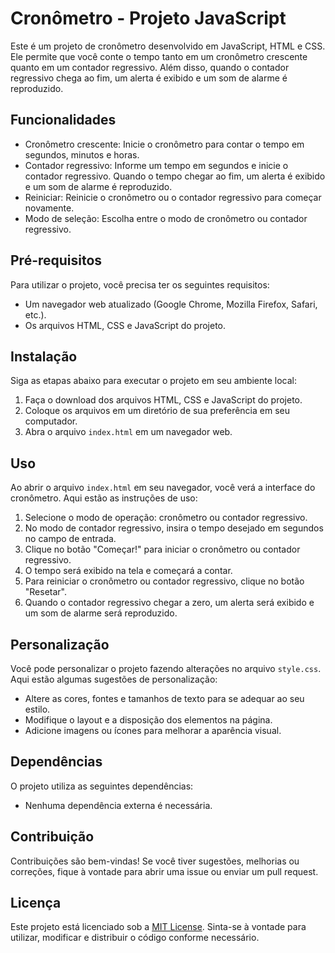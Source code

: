 # Cronômetro - Projeto JavaScript

Este é um projeto de cronômetro desenvolvido em JavaScript, HTML e CSS. Ele permite que você conte o tempo tanto em um cronômetro crescente quanto em um contador regressivo. Além disso, quando o contador regressivo chega ao fim, um alerta é exibido e um som de alarme é reproduzido.

## Funcionalidades

- Cronômetro crescente: Inicie o cronômetro para contar o tempo em segundos, minutos e horas.
- Contador regressivo: Informe um tempo em segundos e inicie o contador regressivo. Quando o tempo chegar ao fim, um alerta é exibido e um som de alarme é reproduzido.
- Reiniciar: Reinicie o cronômetro ou o contador regressivo para começar novamente.
- Modo de seleção: Escolha entre o modo de cronômetro ou contador regressivo.

## Pré-requisitos

Para utilizar o projeto, você precisa ter os seguintes requisitos:

- Um navegador web atualizado (Google Chrome, Mozilla Firefox, Safari, etc.).
- Os arquivos HTML, CSS e JavaScript do projeto.

## Instalação

Siga as etapas abaixo para executar o projeto em seu ambiente local:

1. Faça o download dos arquivos HTML, CSS e JavaScript do projeto.
2. Coloque os arquivos em um diretório de sua preferência em seu computador.
3. Abra o arquivo `index.html` em um navegador web.

## Uso

Ao abrir o arquivo `index.html` em seu navegador, você verá a interface do cronômetro. Aqui estão as instruções de uso:

1. Selecione o modo de operação: cronômetro ou contador regressivo.
2. No modo de contador regressivo, insira o tempo desejado em segundos no campo de entrada.
3. Clique no botão "Começar!" para iniciar o cronômetro ou contador regressivo.
4. O tempo será exibido na tela e começará a contar.
5. Para reiniciar o cronômetro ou contador regressivo, clique no botão "Resetar".
6. Quando o contador regressivo chegar a zero, um alerta será exibido e um som de alarme será reproduzido.

## Personalização

Você pode personalizar o projeto fazendo alterações no arquivo `style.css`. Aqui estão algumas sugestões de personalização:

- Altere as cores, fontes e tamanhos de texto para se adequar ao seu estilo.
- Modifique o layout e a disposição dos elementos na página.
- Adicione imagens ou ícones para melhorar a aparência visual.

## Dependências

O projeto utiliza as seguintes dependências:

- Nenhuma dependência externa é necessária.

## Contribuição

Contribuições são bem-vindas! Se você tiver sugestões, melhorias ou correções, fique à vontade para abrir uma issue ou enviar um pull request.

## Licença

Este projeto está licenciado sob a [MIT License](LICENSE). Sinta-se à vontade para utilizar, modificar e distribuir o código conforme necessário.
